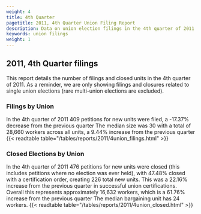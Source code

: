 ```yaml
---
weight: 4
title: 4th Quarter
pagetitle: 2011, 4th Quarter Union Filing Report
description: Data on union election filings in the 4th quarter of 2011
keywords: union filings
weight: 1
---
```


## 2011, 4th Quarter filings

This report details the number of filings and closed units in the 4th quarter of 2011. As a reminder, we are only showing filings and closures related to single union elections (rare multi-union elections are excluded).

### Filings by Union
In the 4th quarter of 2011 409 petitions for new units were filed, a -17.37% decrease from the previous quarter The median size was 30 with a total of 28,660 workers across all units, a 9.44% increase from the previous quarter
{{< readtable table="/tables/reports/2011/4union_filings.html" >}}

### Closed Elections by Union
In the 4th quarter of 2011 476 petitions for new units were closed (this includes petitions where no election was ever held), with 47.48% closed with a certification order, creating 226 total new units. This was a 22.16% increase from the previous quarter in successful union certifications. Overall this represents approximately 16,632 workers, which is a 61.76% increase from the previous quarter The median bargaining unit has 24 workers.
{{< readtable table="/tables/reports/2011/4union_closed.html" >}}
